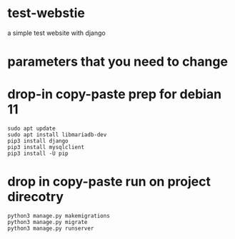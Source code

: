 # test-webstie
a simple test website with django

# parameters that you need to change


# drop-in copy-paste prep for debian 11
```shell
sudo apt update
sudo apt install libmariadb-dev
pip3 install django
pip3 install mysqlclient
pip3 install -U pip
```
# drop in copy-paste run on project direcotry
```shell
python3 manage.py makemigrations
python3 manage.py migrate
python3 manage.py runserver
```
